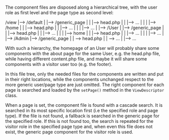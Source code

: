 The component files are disposed along a hierarchical tree, with the
user role as first level and the page type as second level:

  /view
    |--> /default
    |     |--> /generic_page
    |     |     |--> head.php
    |     |     |--> ...
    |     |
    |     |--> /home
    |     |     |--> head.php
    |     |     |--> ...
    |     |
    |     |--> ...
    |
    |--> /User
    |     |--> /generic_page
    |     |     |--> head.php
    |     |     |--> ...
    |     |
    |     |--> home
    |     |     |--> head.php
    |     |     |--> ...
    |     |
    |     |--> ...
    |
    |--> /Admin
          |--> /generic_page
          |     | --> head.php
          |     | --> ...
          |
          |--> ...

With such a hierarchy, the homepage of an User will probably share some
components with the about page for the same User, e.g. the head.php
file, while having different content.php file, and maybe it will share
some components with a visitor user too (e.g. the footer).

In this file tree, only the needed files for the components are written
and put in their right locations, while the components unchanged
respect to the more generic user/page type are just omitted. The right
component for each page is searched and loaded by the `setPage()` method
in the `ViewDescriptor` class.

When a page is set, the component file is found with a cascade search.
It is searched in its most specific location first (i.e the specified
role and page type). If the file is not found, a fallback is searched
in the generic page for the specified role. If this is not found too,
the search is repeated for the visitor role in the specified page type
and, when even this file does not exist, the generic page component for
the visitor role is used.
